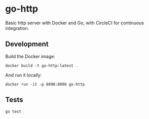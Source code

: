 # go-http

Basic http server with Docker and Go, with CircleCI for continuous integration.

## Development

Build the Docker image:

`docker build -t go-http:latest .`

And run it locally:

`docker run -it -p 8090:8090 go-http`


## Tests

`go test`
